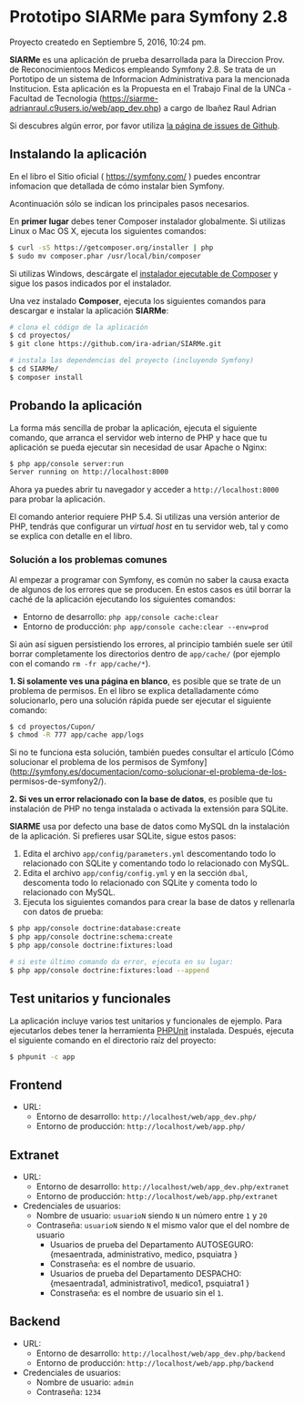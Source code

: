 Prototipo SIARMe para Symfony 2.8
===================================
Proyecto createdo en Septiembre 5, 2016, 10:24 pm.

**SIARMe** es una aplicación de prueba desarrollada para la Direccion Prov. de Reconocimientoos Medicos 
empleando Symfony 2.8. Se trata de un Portotipo de un sistema de Informacion Administrativa para la mencionada Institucion.
Esta aplicación es la Propuesta en el Trabajo Final de la UNCa -Facultad de Tecnologia (https://siarme-adrianraul.c9users.io/web/app_dev.php) a cargo de Ibañez Raul Adrian


Si descubres algún error, por favor utiliza [la página de issues de
Github]( https://github.com/ira-adrian/SIARMe/issues).

Instalando la aplicación
------------------------

En el libro el Sitio oficial ( https://symfony.com/ ) puedes encontrar infomacion
que detallada de cómo instalar bien Symfony.

Acontinuación sólo se indican los principales pasos necesarios.

En **primer lugar** debes tener Composer instalador globalmente. Si utilizas
Linux o Mac OS X, ejecuta los siguientes comandos:

```bash
$ curl -sS https://getcomposer.org/installer | php
$ sudo mv composer.phar /usr/local/bin/composer
```

Si utilizas Windows, descárgate el [instalador ejecutable de
Composer](https://getcomposer.org/download) y sigue los pasos indicados por el
instalador.

Una vez instalado **Composer**, ejecuta los siguientes comandos para descargar e
instalar la aplicación **SIARMe**:

```bash
# clona el código de la aplicación
$ cd proyectos/
$ git clone https://github.com/ira-adrian/SIARMe.git

# instala las dependencias del proyecto (incluyendo Symfony)
$ cd SIARMe/
$ composer install
```

Probando la aplicación
----------------------

La forma más sencilla de probar la aplicación, ejecuta el siguiente comando, que
arranca el servidor web interno de PHP y hace que tu aplicación se pueda
ejecutar sin necesidad de usar Apache o Nginx:

```bash
$ php app/console server:run
Server running on http://localhost:8000
```

Ahora ya puedes abrir tu navegador y acceder a `http://localhost:8000` para
probar la aplicación.

El comando anterior requiere PHP 5.4. Si utilizas una versión anterior de PHP,
tendrás que configurar un *virtual host* en tu servidor web, tal y como se
explica con detalle en el libro.

### Solución a los problemas comunes

Al empezar a programar con Symfony, es común no saber la causa exacta de algunos
de los errores que se producen. En estos casos es útil borrar la caché de la
aplicación ejecutando los siguientes comandos:

  * Entorno de desarrollo: `php app/console cache:clear`
  * Entorno de producción: `php app/console cache:clear --env=prod`

Si aún así siguen persistiendo los errores, al principio también suele ser útil
borrar completamente los directorios dentro de `app/cache/` (por ejemplo con el
comando `rm -fr app/cache/*`).

**1. Si solamente ves una página en blanco**, es posible que se trate de un
problema de permisos. En el libro se explica detalladamente cómo solucionarlo,
pero una solución rápida puede ser ejecutar el siguiente comando:

```bash
$ cd proyectos/Cupon/
$ chmod -R 777 app/cache app/logs
```

Si no te funciona esta solución, también puedes consultar el artículo [Cómo
solucionar el problema de los permisos de
Symfony](http://symfony.es/documentacion/como-solucionar-el-problema-de-los-
permisos-de-symfony2/).

**2. Si ves un error relacionado con la base de datos**, es posible que tu
instalación de PHP no tenga instalada o activada la extensión para SQLite.

**SIARME** usa por defecto una base de datos como MySQL dn la instalación de la aplicación.
Si prefieres usar SQLite, sigue estos pasos:

  1. Edita el archivo `app/config/parameters.yml` descomentando todo lo relacionado
     con SQLite y comentando todo lo relacionado con MySQL.
  2. Edita el archivo `app/config/config.yml` y en la sección `dbal`, descomenta
     todo lo relacionado con SQLite y comenta todo lo relacionado con MySQL.
  3. Ejecuta los siguientes comandos para crear la base de datos y rellenarla
     con datos de prueba:

```bash
$ php app/console doctrine:database:create
$ php app/console doctrine:schema:create
$ php app/console doctrine:fixtures:load

# si este último comando da error, ejecuta en su lugar:
$ php app/console doctrine:fixtures:load --append

```
Test unitarios y funcionales
----------------------------

La aplicación incluye varios test unitarios y funcionales de ejemplo. Para
ejecutarlos debes tener la herramienta
[PHPUnit](https://github.com/sebastianbergmann/phpunit/) instalada. Después,
ejecuta el siguiente comando en el directorio raíz del proyecto:

```bash
$ phpunit -c app
```

Frontend
--------
  * URL:
    * Entorno de desarrollo: `http://localhost/web/app_dev.php/`
    * Entorno de producción: `http://localhost/web/app.php/`
 
Extranet
--------
  * URL:
    * Entorno de desarrollo: `http://localhost/web/app_dev.php/extranet`
    * Entorno de producción: `http://localhost/web/app.php/extranet`
  * Credenciales de usuarios:
    * Nombre de usuario: `usuarioN` siendo `N` un número entre `1` y `20`
    * Contraseña: `usuarioN` siendo `N` el mismo valor que el del nombre de usuario
      * Usuarios de prueba del Departamento AUTOSEGURO: {mesaentrada, administrativo, medico, psquiatra } 
      * Constraseña: es el nombre de usuario.
      * Usuarios de prueba del Departamento DESPACHO: {mesaentrada1, administrativo1, medico1, psquiatra1 } 
      * Constraseña: es el nombre de usuario sin el `1`.
       
Backend
-------
  * URL:
    * Entorno de desarrollo: `http://localhost/web/app_dev.php/backend`
    * Entorno de producción: `http://localhost/web/app.php/backend`
  * Credenciales de usuarios:
    * Nombre de usuario: `admin`
    * Contraseña: `1234`
